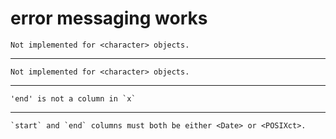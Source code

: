 # error messaging works

    Not implemented for <character> objects.

---

    Not implemented for <character> objects.

---

    'end' is not a column in `x`

---

    `start` and `end` columns must both be either <Date> or <POSIXct>.

